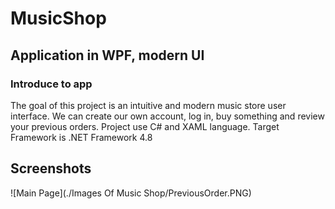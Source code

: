 # MusicShop
## Application in WPF, modern UI

### Introduce to app

The goal of this project is an intuitive and modern music store user interface.
We can create our own account, log in, buy something and review your previous orders.
Project use C# and XAML language.
Target Framework is .NET Framework 4.8

## Screenshots
![Main Page](./Images Of Music Shop/PreviousOrder.PNG)

